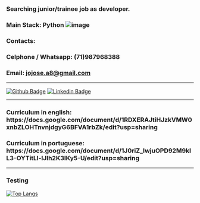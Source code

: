 ### Searching junior/trainee job as developer. 
###  Main Stack: Python ![image](https://user-images.githubusercontent.com/62411708/180077762-772b0890-5515-4009-9154-8a2f66c78d1a.png)

### Contacts:
### Celphone / Whatsapp: (71)987968388<br>
### Email: jojose.a8@gmail.com
-----------------------------------------------------------------------------------------------------
[![Github Badge](https://img.shields.io/badge/-Github-000?style=flat-square&logo=Github&logoColor=white&link=https://github.com/JoseAntonioIosephvsAnthonivs)](https://github.com/JoseAntonioIosephvsAnthonivs)
[![Linkedin Badge](https://img.shields.io/badge/-LinkedIn-blue?style=flat-square&logo=Linkedin&logoColor=white&link=https://www.linkedin.com/in/jos%C3%A9-antonio-085a2a197/)](https://www.linkedin.com/in/jos%C3%A9-antonio-085a2a197/)

-----------------------------------------------------------------------------------------------------
<h3>Curriculum in english: https://docs.google.com/document/d/1RDXERAJtiHJzkVMW0xnbZLOHTnvnjdgyG6BFVA1rbZk/edit?usp=sharing </h3>

<h3>Curriculum in portuguese: https://docs.google.com/document/d/1J0riZ_IwjuOPD92M9kIL3-OYTitLl-IJIh2K3IKy5-U/edit?usp=sharing </h3>

-----------------------------------------------------------------------------------------------------
### Testing


[![Top Langs](https://github-readme-stats.vercel.app/api/top-langs/?username=JoseAntonioIosephvsAnthonivs&layout=compact)](https://github.com/JoseAntonioIosephvsAnthonivs/github-readme-stats)

  
